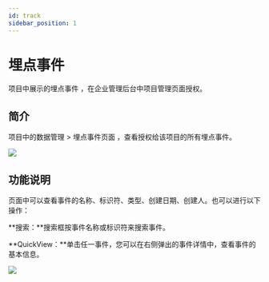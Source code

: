 ```yaml
---
id: track
sidebar_position: 1
---
```


# 埋点事件

项目中展示的埋点事件 ，在企业管理后台中项目管理页面授权。


## 简介[](#jian-jie)

项目中的数据管理 > 埋点事件页面 ，查看授权给该项目的所有埋点事件。

![](/img/assets-M2qbZInaXgdm8kkNosp-MkH-tgFCUsPmXppToTm-MkH0HthfE61Wgfat-mwimage.png)


## 功能说明[](#gong-neng-shuo-ming)

页面中可以查看事件的名称、标识符、类型、创建日期、创建人。也可以进行以下操作：

**搜索：**搜索框按事件名称或标识符来搜索事件。

**QuickView：**单击任一事件，您可以在右侧弹出的事件详情中，查看事件的基本信息。

![](/img/assets-M2qbZInaXgdm8kkNosp-MkH-tgFCUsPmXppToTm-MkH0lRG6tg488lOGJjRimage.png)
